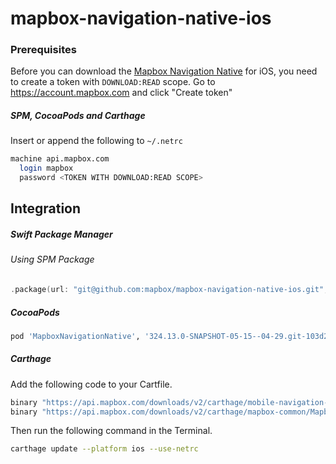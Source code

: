 # mapbox-navigation-native-ios

### Prerequisites

Before you can download the [Mapbox Navigation Native](https://github.com/mapbox/mapbox-navigation-native) for iOS, you need to create a token with `DOWNLOAD:READ` scope.
Go to https://account.mapbox.com and click "Create token"

##### SPM, CocoaPods and Carthage
Insert or append the following to `~/.netrc`

```bash
machine api.mapbox.com
  login mapbox
  password <TOKEN WITH DOWNLOAD:READ SCOPE>
```

## Integration

##### Swift Package Manager

###### Using SPM Package

```swift
.package(url: "git@github.com:mapbox/mapbox-navigation-native-ios.git", from: "324.13.0-SNAPSHOT-05-15--04-29.git-103d215-SNAPSHOT.0515T1130Z.a7b1c18"),
```

##### CocoaPods

```ruby
pod 'MapboxNavigationNative', '324.13.0-SNAPSHOT-05-15--04-29.git-103d215-SNAPSHOT.0515T1130Z.a7b1c18'
```

##### Carthage

Add the following code to your Cartfile.

```bash
binary "https://api.mapbox.com/downloads/v2/carthage/mobile-navigation-native/MapboxNavigationNative.json" == 324.13.0-SNAPSHOT-05-15--04-29.git-103d215-SNAPSHOT.0515T1130Z.a7b1c18
binary "https://api.mapbox.com/downloads/v2/carthage/mapbox-common/MapboxCommon-ios.json" == 24.13.0-SNAPSHOT-05-15--04-29.git-103d215
```

Then run the following command in the Terminal.
```bash
carthage update --platform ios --use-netrc
```
